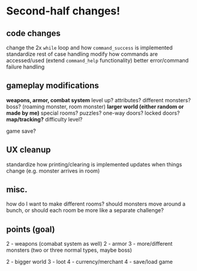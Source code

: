 <!--
# game modifications

## ideas
add/improve error handling for built-in functions
clarity on when a monster moves/something updates

map, or some way of tracking history/not getting lost (map command)
more rooms, more interesting rooms

inconsistency in when screen is cleared, etc: make standard print size? like "two lines for status, one for result..."

one-way doors/rooms?
difficulty levels


## gameplay-wise (what would actually improve the game)
weapons/more complex combat
more rooms
end goal? (find the exit?)
consequences for ignoring monsters?


# code modifications
change how `show-help` works? (generalize)
generalize `match-case` to more commands? is it feasible/reasonable to have a "commands list?"
refactor `command` to split on spaces (and work around that)

change how `command_success` works? seems kind of unintuitive to me
it's for the purpose of `update`, so if I can refactor that then I can mess with `command_success`

clean up how the code is done (not standard or clean in general)

# clean-up
better error messages (e.g. `no such monster 'gary the monster'`)
-->


# Second-half changes!

## code changes
change the 2x `while` loop and how `command_success` is implemented
standardize rest of case handling
modify how commands are accessed/used (extend `command_help` functionality)
better error/command failure handling

## gameplay modifications
**weapons, armor, combat system**
level up? attributes?
different monsters? boss? (roaming monster, room monster)
**larger world (either random or made by me)**
special rooms? puzzles?
one-way doors? locked doors?
**map/tracking?**
difficulty level?

game save?

## UX cleanup
standardize how printing/clearing is implemented
updates when things change (e.g. monster arrives in room)

## misc.
how do I want to make different rooms? should monsters move around a bunch, or should each room be more like a separate challenge?

## points (goal)
2 - weapons (comabat system as well)
2 - armor
3 - more/different monsters (two or three normal types, maybe boss)
<!-- ? - boss fight (special combat) -->
2 - bigger world
3 - loot
4 - currency/merchant
4 - save/load game
